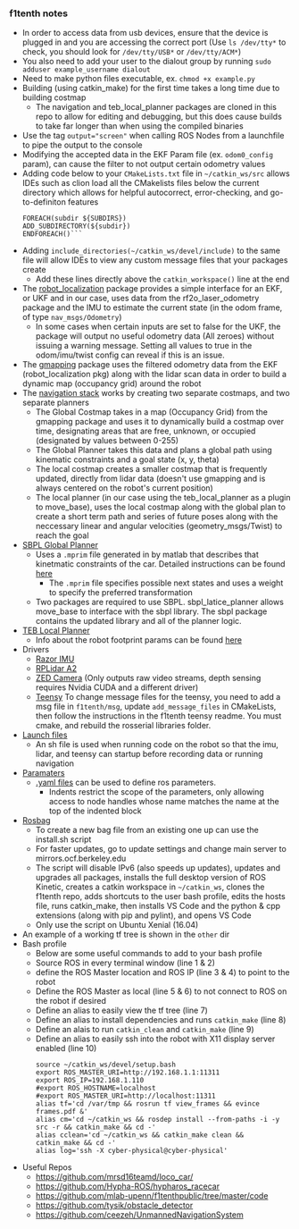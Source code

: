### f1tenth notes
- In order to access data from usb devices, ensure that the device is plugged in and you are accessing the correct port (Use `ls /dev/tty*` to check, you should look for `/dev/tty/USB*` or `/dev/tty/ACM*`)
- You also need to add your user to the dialout group by running `sudo adduser example_username dialout`
- Need to make python files executable, ex. `chmod +x example.py`
- Building (using catkin_make) for the first time takes a long time due to building costmap
    - The navigation and teb_local_planner packages are cloned in this repo to allow for editing and debugging, but this does cause builds to take far longer than when using the compiled binaries
- Use the tag `output="screen"` when calling ROS Nodes from a launchfile to pipe the output to the console
- Modifying the accepted data in the EKF Param file (ex. `odom0_config` param), can cause the filter to not output certain odometry values
- Adding code below to your `CMakeLists.txt` file in `~/catkin_ws/src` allows IDEs such as clion load all the CMakelists files below the current directory which allows for helpful autocorrect, error-checking, and go-to-definiton features
    ``` 
    FOREACH(subdir ${SUBDIRS})
    ADD_SUBDIRECTORY(${subdir})
    ENDFOREACH()```
- Adding `include_directories(~/catkin_ws/devel/include)` to the same file will allow IDEs to view any custom message files that your packages create
    - Add these lines directly above the `catkin_workspace()` line at the end
- The [robot_localization](http://wiki.ros.org/robot_localization) package provides a simple interface for an EKF, or UKF and in our case, uses data from the rf2o_laser_odometry package and the IMU to estimate the current state (in the odom frame, of type `nav_msgs/Odometry`)
    - In some cases when certain inputs are set to false for the UKF, the package will output no useful odometry data (All zeroes) without issuing a warning message. Setting all values to true in the odom/imu/twist config can reveal if this is an issue.
- The [gmapping](http://wiki.ros.org/gmapping) package uses the filtered odometry data from the EKF (robot_localization pkg) along with the lidar scan data in order to build a dynamic map (occupancy grid) around the robot
- The [navigation stack](http://wiki.ros.org/navigation?distro=kinetic) works by creating two separate costmaps, and two separate planners
    - The Global Costmap takes in a map (Occupancy Grid) from the gmapping package and uses it to dynamically build a costmap over time, designating areas that are free, unknown, or occupied (designated by values between 0-255)
    - The Global Planner takes this data and plans a global path using kinematic constraints and a goal state (x, y, theta)
    - The local costmap creates a smaller costmap that is frequently updated, directly from lidar data (doesn't use gmapping and is always centered on the robot's current position)
    - The local planner (in our case using the teb_local_planner as a plugin to move_base), uses the local costmap along with the global plan to create a short term path and series of future poses along with the neccessary linear and angular velocities (geometry_msgs/Twist) to reach the goal
- [SBPL Global Planner](http://wiki.ros.org/sbpl_lattice_planner)
    - Uses a `.mprim` file generated in by matlab that describes that kinetmatic constraints of the car. Detailed instructions can be found [here](http://sbpl.net/node/52)
        - The `.mprim` file specifies possible next states and uses a weight to specify the preferred transformation 
    - Two packages are required to use SBPL. sbpl_latice_planner allows move_base to interface with the sbpl library. The sbpl package contains the updated library and all of the planner logic.
- [TEB Local Planner](http://wiki.ros.org/teb_local_planner)
    - Info about the robot footprint params can be found [here](http://wiki.ros.org/teb_local_planner/Tutorials/Obstacle%20Avoidance%20and%20Robot%20Footprint%20Model)
- Drivers
    - [Razor IMU](https://github.com/KristofRobot/razor_imu_9dof)
    - [RPLidar A2](https://github.com/Slamtec/rplidar_ros)
    - [ZED Camera](https://github.com/willdzeng/zed_cpu_ros) (Only outputs raw video streams, depth sensing requires Nvidia CUDA and a different driver)
    - [Teensy](https://github.com/mlab-upenn/f1tenthpublic/tree/master/code/Teensy%20Firmware) To change message files for the teensy, you need to add a msg file in `f1tenth/msg`, update `add_message_files` in CMakeLists, then follow the instructions in the f1tenth teensy readme. You must cmake, and rebuild the rosserial libraries folder.
- [Launch files](http://wiki.ros.org/roslaunch)
    - An sh file is used when running code on the robot so that the imu, lidar, and teensy can startup before recording data or running navigation   
- [Paramaters](http://wiki.ros.org/rosparam#YAML_Format)
    - [.yaml files](http://wiki.ros.org/rosparam#YAML_Format) can be used to define ros parameters.
        - Indents restrict the scope of the parameters, only allowing access to node handles whose name matches the name at the top of the indented block
- [Rosbag](http://wiki.ros.org/rosbag/Commandline)
    - To create a new bag file from an existing one up can use the install.sh script
    - For faster updates, go to update settings and change main server to mirrors.ocf.berkeley.edu
    - The script will disable IPv6 (also speeds up updates), updates and upgrades all packages, installs the full desktop version of ROS Kinetic, creates a catkin workspace in `~/catkin_ws`, clones the f1tenth repo, adds shortcuts to the user bash profile, edits the hosts file, runs catkin_make, then installs VS Code and the python & cpp extensions (along with pip and pylint), and opens VS Code
    - Only use the script on Ubuntu Xenial (16.04)
- An example of a working tf tree is shown in the `other` dir
- Bash profile
    - Below are some useful commands to add to your bash profile
    - Source ROS in every terminal window (line 1 & 2)
    - define the ROS Master location and ROS IP (line 3 & 4) to point to the robot
    - Define the ROS Master as local (line 5 & 6) to not connect to ROS on the robot if desired
    - Define an alias to easily view the tf tree (line 7)
    - Define an alias to install dependencies and runs `catkin_make` (line 8)
    - Define an alais to run `catkin_clean` and `catkin_make` (line 9)
    - Define an alias to easily ssh into the robot with X11 display server enabled (line 10)
        ```source /opt/ros/kinetic/setup.bash
       source ~/catkin_ws/devel/setup.bash
       export ROS_MASTER_URI=http://192.168.1.1:11311
       export ROS_IP=192.168.1.110
       #export ROS_HOSTNAME=localhost
       #export ROS_MASTER_URI=http://localhost:11311
       alias tf='cd /var/tmp && rosrun tf view_frames && evince frames.pdf &'
       alias cm='cd ~/catkin_ws && rosdep install --from-paths -i -y src -r && catkin_make && cd -'
       alias cclean='cd ~/catkin_ws && catkin_make clean && catkin_make && cd -'
       alias log='ssh -X cyber-physical@cyber-physical'
        ```
- Useful Repos
    - https://github.com/mrsd16teamd/loco_car/
    - https://github.com/Hypha-ROS/hypharos_racecar
    - https://github.com/mlab-upenn/f1tenthpublic/tree/master/code
    - https://github.com/tysik/obstacle_detector
    - https://github.com/ceezeh/UnmannedNavigationSystem